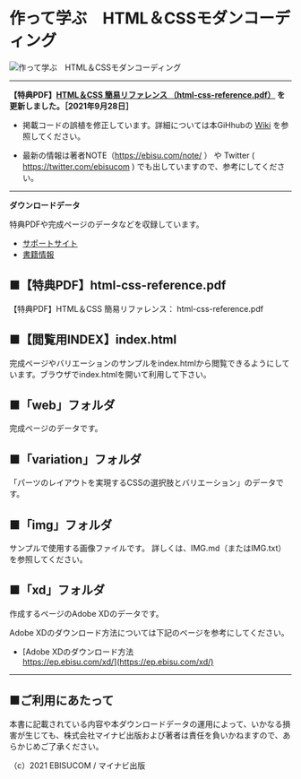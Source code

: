 # 作って学ぶ　HTML＆CSSモダンコーディング

![作って学ぶ　HTML＆CSSモダンコーディング](https://ebisu.com/github/html-css-modern-coding.jpg)

---

**【特典PDF】[HTML＆CSS 簡易リファレンス （html-css-reference.pdf）](https://github.com/ebisucom/html-css-modern-coding/blob/master/html-css-reference.pdf) を更新しました。［2021年9月28日］**

- 掲載コードの誤植を修正しています。詳細については本GiHhubの [Wiki](https://github.com/ebisucom/html-css-modern-coding/wiki) を参照してください。

- 最新の情報は著者NOTE（https://ebisu.com/note/ ） や Twitter ( https://twitter.com/ebisucom ) でも出していますので、参考にしてください。

---


**ダウンロードデータ**

特典PDFや完成ページのデータなどを収録しています。

* [サポートサイト](https://book.mynavi.jp/supportsite/detail/9784839977115.html) 
* [書籍情報](https://ebisu.com/html-css-modern-coding/)


## ■【特典PDF】html-css-reference.pdf

【特典PDF】HTML＆CSS 簡易リファレンス： html-css-reference.pdf


## ■【閲覧用INDEX】index.html

完成ページやバリエーションのサンプルをindex.htmlから閲覧できるようにしています。ブラウザでindex.htmlを開いて利用して下さい。


## ■「web」フォルダ

完成ページのデータです。


## ■「variation」フォルダ

「パーツのレイアウトを実現するCSSの選択肢とバリエーション」のデータです。


## ■「img」フォルダ

サンプルで使用する画像ファイルです。
詳しくは、IMG.md（またはIMG.txt）を参照してください。


## ■「xd」フォルダ

作成するページのAdobe XDのデータです。

Adobe XDのダウンロード方法については下記のページを参考にしてください。

* [Adobe XDのダウンロード方法  
https://ep.ebisu.com/xd/](https://ep.ebisu.com/xd/)




-----------------------------------------------

## ■ご利用にあたって

本書に記載されている内容や本ダウンロードデータの運用によって、いかなる損害が生じても、株式会社マイナビ出版および著者は責任を負いかねますので、あらかじめご了承ください。

（c）2021 EBISUCOM / マイナビ出版
